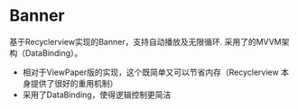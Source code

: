 # Banner
基于Recyclerview实现的Banner，支持自动播放及无限循环. 采用了的MVVM架构（DataBinding）。
* 相对于ViewPaper版的实现，这个既简单又可以节省内存（Recyclerview 本身提供了很好的重用机制）
* 采用了DataBinding，使得逻辑控制更简洁
